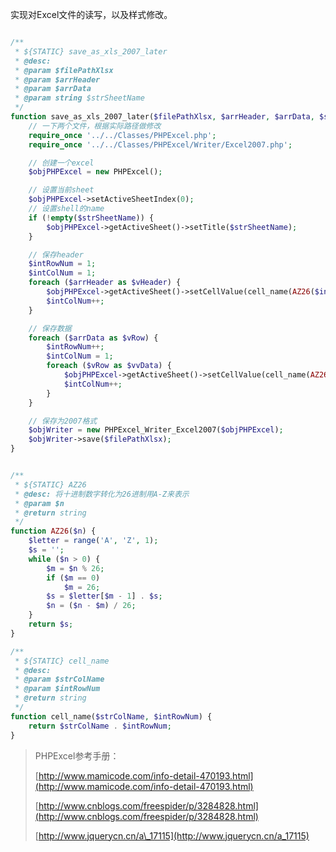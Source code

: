 实现对Excel文件的读写，以及样式修改。

```php

/**
 * ${STATIC} save_as_xls_2007_later
 * @desc:
 * @param $filePathXlsx
 * @param $arrHeader
 * @param $arrData
 * @param string $strSheetName
 */
function save_as_xls_2007_later($filePathXlsx, $arrHeader, $arrData, $strSheetName = 'sheet') {
    // 一下两个文件，根据实际路径做修改
    require_once '../../Classes/PHPExcel.php';
    require_once '../../Classes/PHPExcel/Writer/Excel2007.php';

    // 创建一个excel
    $objPHPExcel = new PHPExcel();

    // 设置当前sheet
    $objPHPExcel->setActiveSheetIndex(0);
    // 设置shell的name
    if (!empty($strSheetName)) {
        $objPHPExcel->getActiveSheet()->setTitle($strSheetName);
    }

    // 保存header
    $intRowNum = 1;
    $intColNum = 1;
    foreach ($arrHeader as $vHeader) {
        $objPHPExcel->getActiveSheet()->setCellValue(cell_name(AZ26($intColNum), $intRowNum), $vHeader);
        $intColNum++;
    }

    // 保存数据
    foreach ($arrData as $vRow) {
        $intRowNum++;
        $intColNum = 1;
        foreach ($vRow as $vvData) {
            $objPHPExcel->getActiveSheet()->setCellValue(cell_name(AZ26($intColNum), $intRowNum), $vvData);
            $intColNum++;
        }
    }

    // 保存为2007格式
    $objWriter = new PHPExcel_Writer_Excel2007($objPHPExcel);
    $objWriter->save($filePathXlsx);
}


/**
 * ${STATIC} AZ26
 * @desc: 将十进制数字转化为26进制用A-Z来表示
 * @param $n
 * @return string
 */
function AZ26($n) {
    $letter = range('A', 'Z', 1);
    $s = '';
    while ($n > 0) {
        $m = $n % 26;
        if ($m == 0)
            $m = 26;
        $s = $letter[$m - 1] . $s;
        $n = ($n - $m) / 26;
    }
    return $s;
}

/**
 * ${STATIC} cell_name
 * @desc:
 * @param $strColName
 * @param $intRowNum
 * @return string
 */
function cell_name($strColName, $intRowNum) {
    return $strColName . $intRowNum;
}
```





> PHPExcel参考手册：
>
> [http://www.mamicode.com/info-detail-470193.html](http://www.mamicode.com/info-detail-470193.html)
>
> [http://www.cnblogs.com/freespider/p/3284828.html](http://www.cnblogs.com/freespider/p/3284828.html)
>
> [http://www.jquerycn.cn/a\_17115](http://www.jquerycn.cn/a_17115)



